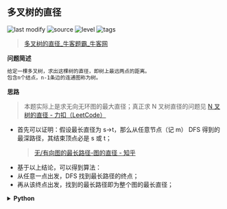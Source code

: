 ## 多叉树的直径
<!--START_SECTION:badge-->

![last modify](https://img.shields.io/static/v1?label=last%20modify&message=2022-10-13%2019%3A16%3A07&color=yellowgreen&style=flat-square)
![source](https://img.shields.io/static/v1?label=source&message=%E7%89%9B%E5%AE%A2&color=green&style=flat-square)
![level](https://img.shields.io/static/v1?label=level&message=%E5%9B%B0%E9%9A%BE&color=yellow&style=flat-square)
![tags](https://img.shields.io/static/v1?label=tags&message=%E5%9B%BE%2C%20DFS&color=orange&style=flat-square)

<!--END_SECTION:badge-->
<!--info
tags: [图, DFS]
source: 牛客
level: 困难
number: '0099'
name: 多叉树的直径
companies: []
-->

> [多叉树的直径_牛客题霸_牛客网](https://www.nowcoder.com/practice/a77b4f3d84bf4a7891519ffee9376df3)

<summary><b>问题简述</b></summary>

```txt
给定一棵多叉树，求出这棵树的直径，即树上最远两点的距离。
包含n个结点，n-1条边的连通图称为树。
```

<!-- 
<details><summary><b>详细描述</b></summary>

```txt
```

</details>
-->


<!-- <div align="center"><img src="../../../_assets/xxx.png" height="300" /></div> -->

<summary><b>思路</b></summary>

> 本题实际上是求无向无环图的最大直径；真正求 N 叉树直径的问题见 [N 叉树的直径 - 力扣（LeetCode）](https://leetcode-cn.com/problems/diameter-of-n-ary-tree/)

- 首先可以证明：假设最长直径为 s->t，那么从任意节点（记 m） DFS 得到的最深路径，其结束顶点必是 s 或 t；
    > [无/有向图的最长路径-图的直径 - 知乎](https://zhuanlan.zhihu.com/p/44391252)
- 基于以上结论，可以得到算法：
- 从任意一点出发，DFS 找到最长路径的终点；
- 再从该终点出发，找到的最长路径即为整个图的最长直径；

<details><summary><b>Python</b></summary>

```python
class Solution:
    def solve(self , n: int, Tree_edge: List[Interval], Edge_value: List[int]) -> int:
        from collections import defaultdict
        
        # 利用字典构造无向图
        g = defaultdict(list)
        for i in range(n - 1):
            x, y, v = Tree_edge[i].start, Tree_edge[i].end, Edge_value[i]
            g[x].append([y, v])
            g[y].append([x, v])
        
        def dfs(x, parent, cur_dist):
            mx_id, mx_dist = x, cur_dist
            for sub, v in g[x]:
                if sub != parent:  # 排除父节点
                    i, d = dfs(sub, x, cur_dist + v)
                    if d > mx_dist:
                        mx_id, mx_dist = i, d
            return mx_id, mx_dist
        
        i, _ = dfs(0, -1, 0)
        _, r = dfs(i, -1, 0)
        return r
```

</details>

